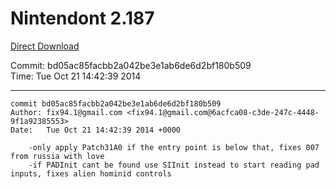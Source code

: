 # Nintendont 2.187
[Direct Download](./Nintendont.zip)

Commit: bd05ac85facbb2a042be3e1ab6de6d2bf180b509  
Time: Tue Oct 21 14:42:39 2014   

-----

```
commit bd05ac85facbb2a042be3e1ab6de6d2bf180b509
Author: fix94.1@gmail.com <fix94.1@gmail.com@6acfca08-c3de-247c-4448-9f1a92385553>
Date:   Tue Oct 21 14:42:39 2014 +0000

    -only apply Patch31A0 if the entry point is below that, fixes 007 from russia with love
    -if PADInit cant be found use SIInit instead to start reading pad inputs, fixes alien hominid controls
```
